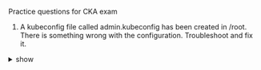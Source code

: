Practice questions for CKA exam

1. A kubeconfig file called admin.kubeconfig has been created in /root. There is something wrong with the configuration. Troubleshoot and fix it.

<details><summary>show</summary>
<p>
Make sure the port for the kube-apiserver is correct. Check if the port is 6443.
Run the below command to know the cluster information.

```
kubectl cluster-info --kubeconfig /root/admin.kubeconfig
``` 
</p>p
</details>
